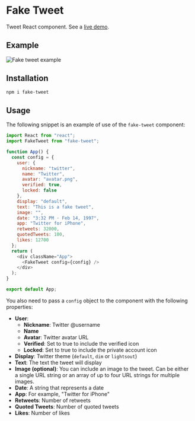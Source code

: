 # Fake Tweet

Tweet React component. See a [live demo](https://lluiscamino.github.io/fake-tweet/).

## Example

![Fake tweet example](https://github.com/lluiscamino/fake-tweet/blob/master/example.png?raw=true)

## Installation

```bash
npm i fake-tweet
```

## Usage

The following snippet is an example of use of the `fake-tweet` component:

```javascript
import React from "react";
import FakeTweet from "fake-tweet";

function App() {
  const config = {
    user: {
      nickname: "twitter",
      name: "Twitter",
      avatar: "avatar.png",
      verified: true,
      locked: false
    },
    display: "default",
    text: "This is a fake tweet",
    image: "",
    date: "3:32 PM · Feb 14, 1997",
    app: "Twitter for iPhone",
    retweets: 32000,
    quotedTweets: 100,
    likes: 12700
  };
  return (
    <div className="App">
      <FakeTweet config={config} />
    </div>
  );
}

export default App;
```

You also need to pass a `config` object to the component with the following properties:

- **User**:
  - **Nickname**: Twitter @username
  - **Name**
  - **Avatar**: Twitter avatar URL
  - **Verified**: Set to true to include the verified icon
  - **Locked**: Set to true to include the private account icon
- **Display**: Twitter theme (``default``, ``dim`` or ``lightsout``)
- **Text**: The text the tweet will display
- **Image (optional)**: You can include an image to the tweet. Can be either a single URL string or an array of up to four URL strings for multiple images.
- **Date**: A string that represents a date
- **App**: For example, "Twitter for iPhone"
- **Retweets**: Number of retweets
- **Quoted Tweets**: Number of quoted tweets
- **Likes**: Number of likes
